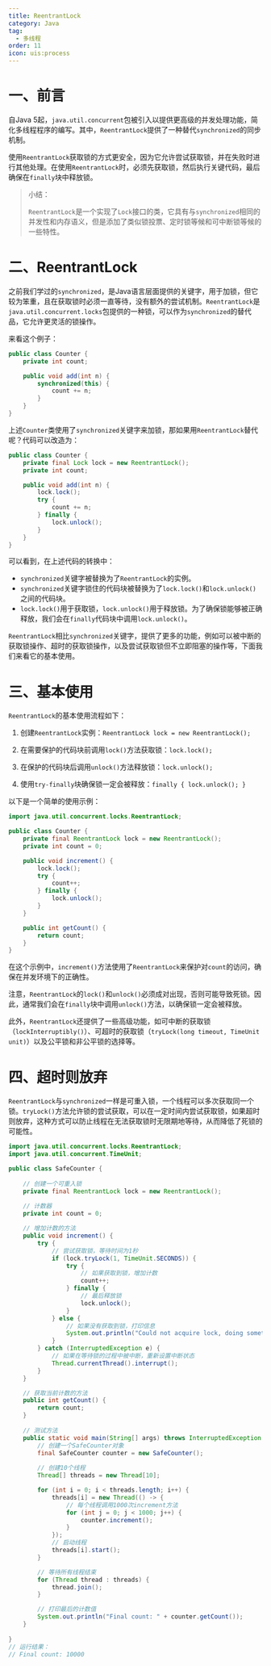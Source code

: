 ```yaml
---
title: ReentrantLock
category: Java
tag:
  - 多线程
order: 11
icon: uis:process
---
```


# 一、前言

自Java 5起，`java.util.concurrent`包被引入以提供更高级的并发处理功能，简化多线程程序的编写。其中，`ReentrantLock`提供了一种替代`synchronized`的同步机制。

使用`ReentrantLock`获取锁的方式更安全，因为它允许尝试获取锁，并在失败时进行其他处理。在使用`ReentrantLock`时，必须先获取锁，然后执行关键代码，最后确保在`finally`块中释放锁。

> 小结：
>
> `ReentrantLock`是一个实现了`Lock`接口的类，它具有与`synchronized`相同的并发性和内存语义，但是添加了类似锁投票、定时锁等候和可中断锁等候的一些特性。

# 二、ReentrantLock

之前我们学过的`synchronized`，是Java语言层面提供的关键字，用于加锁，但它较为笨重，且在获取锁时必须一直等待，没有额外的尝试机制。`ReentrantLock`是`java.util.concurrent.locks`包提供的一种锁，可以作为`synchronized`的替代品，它允许更灵活的锁操作。

来看这个例子：

```java
public class Counter {
    private int count;

    public void add(int n) {
        synchronized(this) {
            count += n;
        }
    }
}
```

上述`Counter`类使用了`synchronized`关键字来加锁，那如果用`ReentrantLock`替代呢？代码可以改造为：

```java
public class Counter {
    private final Lock lock = new ReentrantLock();
    private int count;

    public void add(int n) {
        lock.lock();
        try {
            count += n;
        } finally {
            lock.unlock();
        }
    }
}
```

可以看到，在上述代码的转换中：

- `synchronized`关键字被替换为了`ReentrantLock`的实例。
- `synchronized`关键字锁住的代码块被替换为了`lock.lock()`和`lock.unlock()`之间的代码块。
- `lock.lock()`用于获取锁，`lock.unlock()`用于释放锁。为了确保锁能够被正确释放，我们会在`finally`代码块中调用`lock.unlock()`。

`ReentrantLock`相比`synchronized`关键字，提供了更多的功能，例如可以被中断的获取锁操作、超时的获取锁操作，以及尝试获取锁但不立即阻塞的操作等，下面我们来看它的基本使用。

# 三、基本使用

`ReentrantLock`的基本使用流程如下：

1. 创建`ReentrantLock`实例：`ReentrantLock lock = new ReentrantLock();`

2. 在需要保护的代码块前调用`lock()`方法获取锁：`lock.lock();`

3. 在保护的代码块后调用`unlock()`方法释放锁：`lock.unlock();`

4. 使用`try-finally`块确保锁一定会被释放：`finally { lock.unlock(); }`

以下是一个简单的使用示例：

```java
import java.util.concurrent.locks.ReentrantLock;

public class Counter {
    private final ReentrantLock lock = new ReentrantLock();
    private int count = 0;

    public void increment() {
        lock.lock();
        try {
            count++;
        } finally {
            lock.unlock();
        }
    }

    public int getCount() {
        return count;
    }
}
```

在这个示例中，`increment()`方法使用了`ReentrantLock`来保护对`count`的访问，确保在并发环境下的正确性。

注意，`ReentrantLock`的`lock()`和`unlock()`必须成对出现，否则可能导致死锁。因此，通常我们会在`finally`块中调用`unlock()`方法，以确保锁一定会被释放。

此外，`ReentrantLock`还提供了一些高级功能，如可中断的获取锁（`lockInterruptibly()`）、可超时的获取锁（`tryLock(long timeout, TimeUnit unit)`）以及公平锁和非公平锁的选择等。

# 四、超时则放弃

`ReentrantLock`与`synchronized`一样是可重入锁，一个线程可以多次获取同一个锁。`tryLock()`方法允许锁的尝试获取，可以在一定时间内尝试获取锁，如果超时则放弃，这种方式可以防止线程在无法获取锁时无限期地等待，从而降低了死锁的可能性。

```java
import java.util.concurrent.locks.ReentrantLock;
import java.util.concurrent.TimeUnit;

public class SafeCounter {
    
    // 创建一个可重入锁
    private final ReentrantLock lock = new ReentrantLock();
    
    // 计数器
    private int count = 0;

    // 增加计数的方法
    public void increment() {
        try {
            // 尝试获取锁，等待时间为1秒
            if (lock.tryLock(1, TimeUnit.SECONDS)) {
                try {
                    // 如果获取到锁，增加计数
                    count++;
                } finally {
                    // 最后释放锁
                    lock.unlock();
                }
            } else {
                // 如果没有获取到锁，打印信息
                System.out.println("Could not acquire lock, doing something else");
            }
        } catch (InterruptedException e) {
            // 如果在等待锁的过程中被中断，重新设置中断状态
            Thread.currentThread().interrupt();
        }
    }

    // 获取当前计数的方法
    public int getCount() {
        return count;
    }
    
    // 测试方法
    public static void main(String[] args) throws InterruptedException {
        // 创建一个SafeCounter对象
        final SafeCounter counter = new SafeCounter();
        
        // 创建10个线程
        Thread[] threads = new Thread[10];

        for (int i = 0; i < threads.length; i++) {
            threads[i] = new Thread(() -> {
                // 每个线程调用1000次increment方法
                for (int j = 0; j < 1000; j++) {
                    counter.increment();
                }
            });
            // 启动线程
            threads[i].start();
        }

        // 等待所有线程结束
        for (Thread thread : threads) {
            thread.join();
        }

        // 打印最后的计数值
        System.out.println("Final count: " + counter.getCount());
    }
    
}
// 运行结果：
// Final count: 10000
```


